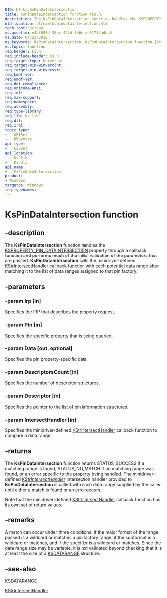 ```yaml
---
UID: NF:ks.KsPinDataIntersection
title: KsPinDataIntersection function (ks.h)
description: The KsPinDataIntersection function handles the KSPROPERTY_PIN_DATAINTERSECTION property through a callback function and performs much of the initial validation of the parameters that are passed.
old-location: stream\kspindataintersection.htm
tech.root: stream
ms.assetid: e4bf090d-35ec-42fd-8b6e-ce51734adba5
ms.date: 04/23/2018
ms.keywords: KsPinDataIntersection, KsPinDataIntersection function [Streaming Media Devices], ks/KsPinDataIntersection, ksfunc_33b743b3-4045-49cb-a5d4-f6aede715223.xml, stream.kspindataintersection
ms.topic: function
req.header: ks.h
req.include-header: Ks.h
req.target-type: Universal
req.target-min-winverclnt: 
req.target-min-winversvr: 
req.kmdf-ver: 
req.umdf-ver: 
req.ddi-compliance: 
req.unicode-ansi: 
req.idl: 
req.max-support: 
req.namespace: 
req.assembly: 
req.type-library: 
req.lib: Ks.lib
req.dll: 
req.irql: 
topic_type:
-	APIRef
-	kbSyntax
api_type:
-	LibDef
api_location:
-	Ks.lib
-	Ks.dll
api_name:
-	KsPinDataIntersection
product:
- Windows
targetos: Windows
req.typenames: 
---
```


# KsPinDataIntersection function


## -description


The <b>KsPinDataIntersection</b> function handles the <a href="https://msdn.microsoft.com/library/windows/hardware/ff565198">KSPROPERTY_PIN_DATAINTERSECTION</a> property through a callback function and performs much of the initial validation of the parameters that are passed. <b>KsPinDataIntersection</b> calls the minidriver-defined <a href="https://msdn.microsoft.com/library/windows/hardware/ff567182">KStrIntersectHandler</a> callback function with each potential data range after matching it to the list of data ranges assigned to that pin factory.


## -parameters




### -param Irp [in]

Specifies the IRP that describes the property request.


### -param Pin [in]

Specifies the specific property that is being queried.


### -param Data [out, optional]

Specifies the pin property-specific data.


### -param DescriptorsCount [in]

Specifies the number of descriptor structures.


### -param Descriptor [in]

Specifies the pointer to the list of pin information structures.


### -param IntersectHandler [in]

Specifies the minidriver-defined <a href="https://msdn.microsoft.com/library/windows/hardware/ff567182">KStrIntersectHandler</a> callback function to compare a data range.


## -returns



The <b>KsPinDataIntersection</b> function returns STATUS_SUCCESS if a matching range is found, STATUS_NO_MATCH if no matching range was found, or an error specific to the property being handled. The minidriver-defined <i><u>KStrIntersectHandler</u></i> intersection handler provided to <b>KsPinDataIntersection</b> is called with each data range supplied by the caller until either a match is found or an error occurs.

Note that the minidriver-defined <a href="https://msdn.microsoft.com/library/windows/hardware/ff567182">KStrIntersectHandler</a> callback function has its own set of return values.






## -remarks



A match can occur under three conditions: if the major format of the range passed is a wildcard or matches a pin factory range, if the subformat is a wildcard or matches, and if the specifier is a wildcard or matches. Since the data range size may be variable, it is not validated beyond checking that it is at least the size of a <a href="https://msdn.microsoft.com/library/windows/hardware/ff561658">KSDATARANGE</a> structure.




## -see-also




<a href="https://msdn.microsoft.com/library/windows/hardware/ff561658">KSDATARANGE</a>



<a href="https://msdn.microsoft.com/library/windows/hardware/ff567182">KStrIntersectHandler</a>
 

 

